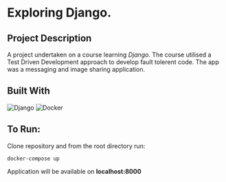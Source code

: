 # Exploring Django.

## Project Description

A project undertaken on a course learning *Django*. The course utilised a Test Driven Development approach to develop fault tolerent code. The app was a  messaging and  image sharing application.

## Built With

![Django](https://img.shields.io/badge/Django-092E20?style=for-the-badge&logo=django&logoColor=white)
![Docker](https://img.shields.io/badge/docker-%230db7ed.svg?style=for-the-badge&logo=docker&logoColor=white)

## To Run:

Clone repository and from the root directory run:

    docker-compose up

Application will be available on **localhost:8000**
